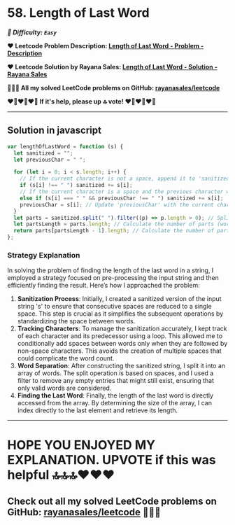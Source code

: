 # 58. Length of Last Word

**_🌱 Difficulty: `Easy`_**

**❤️ Leetcode Problem Description: [Length of Last Word - Problem - Description](https://leetcode.com/problems/length-of-last-word/description/)**

**❤️ Leetcode Solution by Rayana Sales: [Length of Last Word - Solution - Rayana Sales](https://leetcode.com/problems/length-of-last-word/solutions/5677026/simple-beginner-friendly-javascript-solution-explanation/)**

**💁🏻‍♀️ All my solved LeetCode problems on GitHub: [rayanasales/leetcode](https://github.com/rayanasales/leetcode)**

**❤️‍🔥❤️‍🔥❤️‍🔥 If it's help, please up 🔝 vote! ❤️‍🔥❤️‍🔥❤️‍🔥**

---

## Solution in javascript

```js
var lengthOfLastWord = function (s) {
  let sanitized = "";
  let previousChar = " ";

  for (let i = 0; i < s.length; i++) {
    // If the current character is not a space, append it to 'sanitized'.
    if (s[i] !== " ") sanitized += s[i];
    // If the current character is a space and the previous character was not a space, append the space to 'sanitized'. This avoids multiple consecutive spaces.
    else if (s[i] === " " && previousChar !== " ") sanitized += s[i];
    previousChar = s[i]; // Update 'previousChar' with the current character for the next iteration.
  }
  let parts = sanitized.split(" ").filter((p) => p.length > 0); // Split 'sanitized' into an array of words, filtering out any empty strings.
  let partsLength = parts.length; // Calculate the number of parts (words) in the array.
  return parts[partsLength - 1].length; // Calculate the number of parts (words) in the array.
};
```

### Strategy Explanation

In solving the problem of finding the length of the last word in a string, I employed a strategy focused on pre-processing the input string and then efficiently finding the result. Here’s how I approached the problem:

1. **Sanitization Process**: Initially, I created a sanitized version of the input string 's' to ensure that consecutive spaces are reduced to a single space. This step is crucial as it simplifies the subsequent operations by standardizing the space between words.
2. **Tracking Characters**: To manage the sanitization accurately, I kept track of each character and its predecessor using a loop. This allowed me to conditionally add spaces between words only when they are followed by non-space characters. This avoids the creation of multiple spaces that could complicate the word count.
3. **Word Separation**: After constructing the sanitized string, I split it into an array of words. The split operation is based on spaces, and I used a filter to remove any empty entries that might still exist, ensuring that only valid words are considered.
4. **Finding the Last Word**: Finally, the length of the last word is directly accessed from the array. By determining the size of the array, I can index directly to the last element and retrieve its length.

---

# **HOPE YOU ENJOYED MY EXPLANATION. UPVOTE if this was helpful 🔝🔝🔝❤️❤️❤️**

## **Check out all my solved LeetCode problems on GitHub: [rayanasales/leetcode](https://github.com/rayanasales/leetcode) 🤙😚🤘**
